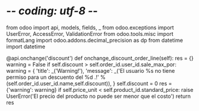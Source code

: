 # -*- coding: utf-8 -*-
from odoo import api, models, fields, _
from odoo.exceptions import UserError, AccessError, ValidationError
from odoo.tools.misc import formatLang
import odoo.addons.decimal_precision as dp
from datetime import datetime



@api.onchange('discount')
    def onchange_discount_order_line(self):
        res = {}
        warning = False
        if self.discount > self.order_id.user_id.sale_max_por:
            warning = {
                    'title': _('Warning!'),
                    'message': _('El usuario %s no tiene permiso para un descuento del %d .!' %(self.order_id.user_id.name,self.discount)),
                }
            self.discount = 0
            res = {'warning': warning}
        if self.price_unit < self.product_id.standard_price:
                raise UserError('El precio del producto no puede ser menor que el costo')
        return res
